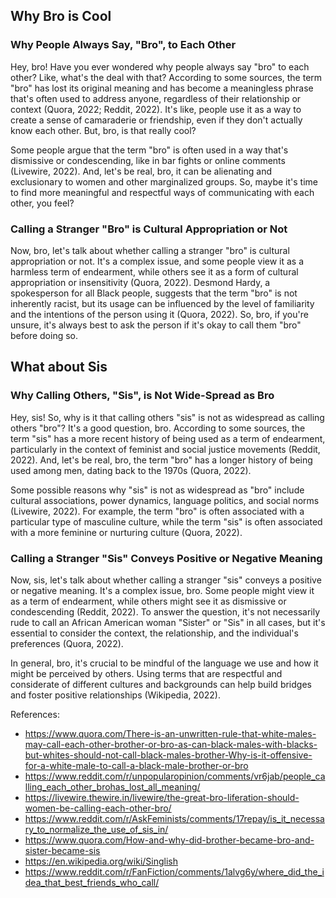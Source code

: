 ## Why Bro is Cool

### Why People Always Say, "Bro", to Each Other

Hey, bro! Have you ever wondered why people always say "bro" to each other? Like, what's the deal with that? According to some sources, the term "bro" has lost its original meaning and has become a meaningless phrase that's often used to address anyone, regardless of their relationship or context (Quora, 2022; Reddit, 2022). It's like, people use it as a way to create a sense of camaraderie or friendship, even if they don't actually know each other. But, bro, is that really cool?

Some people argue that the term "bro" is often used in a way that's dismissive or condescending, like in bar fights or online comments (Livewire, 2022). And, let's be real, bro, it can be alienating and exclusionary to women and other marginalized groups. So, maybe it's time to find more meaningful and respectful ways of communicating with each other, you feel?

### Calling a Stranger "Bro" is Cultural Appropriation or Not

Now, bro, let's talk about whether calling a stranger "bro" is cultural appropriation or not. It's a complex issue, and some people view it as a harmless term of endearment, while others see it as a form of cultural appropriation or insensitivity (Quora, 2022). Desmond Hardy, a spokesperson for all Black people, suggests that the term "bro" is not inherently racist, but its usage can be influenced by the level of familiarity and the intentions of the person using it (Quora, 2022). So, bro, if you're unsure, it's always best to ask the person if it's okay to call them "bro" before doing so.

## What about Sis

### Why Calling Others, "Sis", is Not Wide-Spread as Bro

Hey, sis! So, why is it that calling others "sis" is not as widespread as calling others "bro"? It's a good question, bro. According to some sources, the term "sis" has a more recent history of being used as a term of endearment, particularly in the context of feminist and social justice movements (Reddit, 2022). And, let's be real, bro, the term "bro" has a longer history of being used among men, dating back to the 1970s (Quora, 2022).

Some possible reasons why "sis" is not as widespread as "bro" include cultural associations, power dynamics, language politics, and social norms (Livewire, 2022). For example, the term "bro" is often associated with a particular type of masculine culture, while the term "sis" is often associated with a more feminine or nurturing culture (Quora, 2022).

### Calling a Stranger "Sis" Conveys Positive or Negative Meaning

Now, sis, let's talk about whether calling a stranger "sis" conveys a positive or negative meaning. It's a complex issue, bro. Some people might view it as a term of endearment, while others might see it as dismissive or condescending (Reddit, 2022). To answer the question, it's not necessarily rude to call an African American woman "Sister" or "Sis" in all cases, but it's essential to consider the context, the relationship, and the individual's preferences (Quora, 2022).

In general, bro, it's crucial to be mindful of the language we use and how it might be perceived by others. Using terms that are respectful and considerate of different cultures and backgrounds can help build bridges and foster positive relationships (Wikipedia, 2022).

References:
- https://www.quora.com/There-is-an-unwritten-rule-that-white-males-may-call-each-other-brother-or-bro-as-can-black-males-with-blacks-but-whites-should-not-call-black-males-brother-Why-is-it-offensive-for-a-white-male-to-call-a-black-male-brother-or-bro
- https://www.reddit.com/r/unpopularopinion/comments/vr6jab/people_calling_each_other_brohas_lost_all_meaning/
- https://livewire.thewire.in/livewire/the-great-bro-liferation-should-women-be-calling-each-other-bro/
- https://www.reddit.com/r/AskFeminists/comments/17repay/is_it_necessary_to_normalize_the_use_of_sis_in/
- https://www.quora.com/How-and-why-did-brother-became-bro-and-sister-became-sis
- https://en.wikipedia.org/wiki/Singlish
- https://www.reddit.com/r/FanFiction/comments/1alvg6y/where_did_the_idea_that_best_friends_who_call/